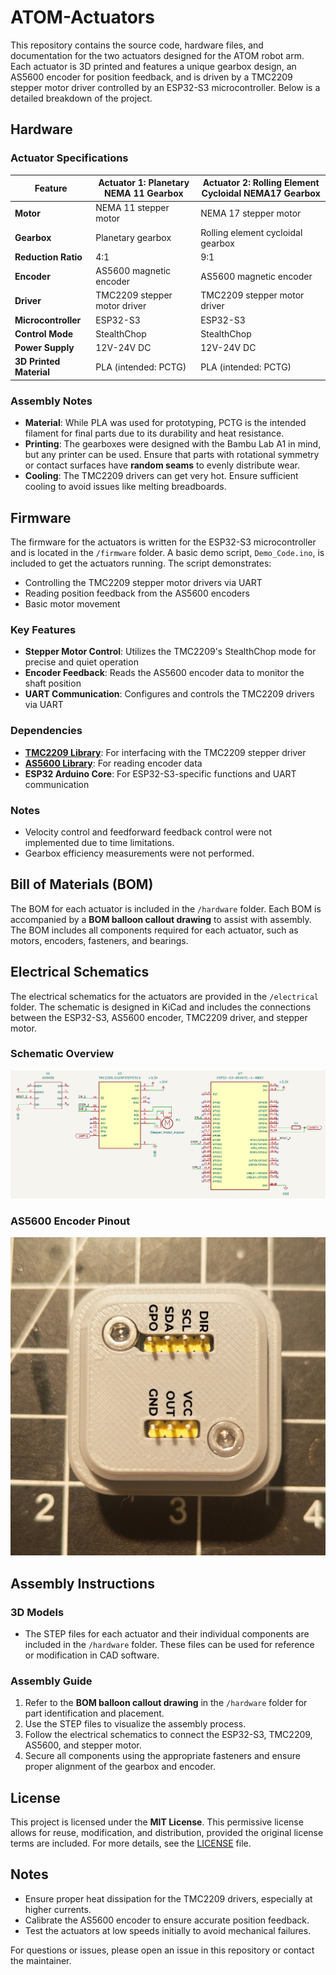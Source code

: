 # ATOM-Actuators

This repository contains the source code, hardware files, and documentation for the two actuators designed for the ATOM robot arm. Each actuator is 3D printed and features a unique gearbox design, an AS5600 encoder for position feedback, and is driven by a TMC2209 stepper motor driver controlled by an ESP32-S3 microcontroller. Below is a detailed breakdown of the project.


## Hardware

### Actuator Specifications
| Feature                  | Actuator 1: Planetary NEMA 11 Gearbox | Actuator 2: Rolling Element Cycloidal NEMA17 Gearbox |
|--------------------------|---------------------------------------|-----------------------------------------------------|
| **Motor**                | NEMA 11 stepper motor                | NEMA 17 stepper motor                               |
| **Gearbox**              | Planetary gearbox                    | Rolling element cycloidal gearbox                   |
| **Reduction Ratio**      | 4:1                                  | 9:1                                                 |
| **Encoder**              | AS5600 magnetic encoder              | AS5600 magnetic encoder                             |
| **Driver**               | TMC2209 stepper motor driver         | TMC2209 stepper motor driver                        |
| **Microcontroller**      | ESP32-S3                             | ESP32-S3                                            |
| **Control Mode**         | StealthChop                          | StealthChop                                         |
| **Power Supply**         | 12V-24V DC                           | 12V-24V DC                                          |
| **3D Printed Material**  | PLA (intended: PCTG)                 | PLA (intended: PCTG)                                |

### Assembly Notes
- **Material**: While PLA was used for prototyping, PCTG is the intended filament for final parts due to its durability and heat resistance.
- **Printing**: The gearboxes were designed with the Bambu Lab A1 in mind, but any printer can be used. Ensure that parts with rotational symmetry or contact surfaces have **random seams** to evenly distribute wear.
- **Cooling**: The TMC2209 drivers can get very hot. Ensure sufficient cooling to avoid issues like melting breadboards.


## Firmware

The firmware for the actuators is written for the ESP32-S3 microcontroller and is located in the `/firmware` folder. A basic demo script, `Demo_Code.ino`, is included to get the actuators running. The script demonstrates:
- Controlling the TMC2209 stepper motor drivers via UART
- Reading position feedback from the AS5600 encoders
- Basic motor movement

### Key Features
- **Stepper Motor Control**: Utilizes the TMC2209's StealthChop mode for precise and quiet operation
- **Encoder Feedback**: Reads the AS5600 encoder data to monitor the shaft position
- **UART Communication**: Configures and controls the TMC2209 drivers via UART

### Dependencies
- **[TMC2209 Library](https://github.com/janelia-arduino/TMC2209)**: For interfacing with the TMC2209 stepper driver
- **[AS5600 Library](https://github.com/RobTillaart/AS5600)**: For reading encoder data
- **ESP32 Arduino Core**: For ESP32-S3-specific functions and UART communication

### Notes
- Velocity control and feedforward feedback control were not implemented due to time limitations.
- Gearbox efficiency measurements were not performed.


## Bill of Materials (BOM)

The BOM for each actuator is included in the `/hardware` folder. Each BOM is accompanied by a **BOM balloon callout drawing** to assist with assembly. The BOM includes all components required for each actuator, such as motors, encoders, fasteners, and bearings.


## Electrical Schematics

The electrical schematics for the actuators are provided in the `/electrical` folder. The schematic is designed in KiCad and includes the connections between the ESP32-S3, AS5600 encoder, TMC2209 driver, and stepper motor.

### Schematic Overview
![Schematic](images/schematic.png)

### AS5600 Encoder Pinout
![Encoder Pinout](images/encoder_pinout.png)


## Assembly Instructions

### 3D Models
- The STEP files for each actuator and their individual components are included in the `/hardware` folder. These files can be used for reference or modification in CAD software.

### Assembly Guide
1. Refer to the **BOM balloon callout drawing** in the `/hardware` folder for part identification and placement.
2. Use the STEP files to visualize the assembly process.
3. Follow the electrical schematics to connect the ESP32-S3, TMC2209, AS5600, and stepper motor.
4. Secure all components using the appropriate fasteners and ensure proper alignment of the gearbox and encoder.


## License

This project is licensed under the **MIT License**. This permissive license allows for reuse, modification, and distribution, provided the original license terms are included. For more details, see the [LICENSE](LICENSE) file.


## Notes
- Ensure proper heat dissipation for the TMC2209 drivers, especially at higher currents.
- Calibrate the AS5600 encoder to ensure accurate position feedback.
- Test the actuators at low speeds initially to avoid mechanical failures.


For questions or issues, please open an issue in this repository or contact the maintainer.

